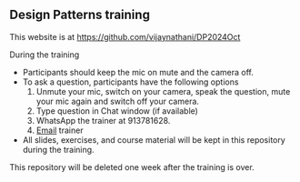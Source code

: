 ## Design Patterns training

This website is at <https://github.com/vijaynathani/DP2024Oct>

During the training
- Participants should keep the mic on mute and the camera off.
- To ask a question, participants have the following options
	 1. Unmute your mic, switch on your camera, speak the question, mute your mic again and switch off your camera.
	 2. Type question in Chat window (if available)
	 3. WhatsApp the trainer at 913781628.
	 4. [Email](mailto:vijay_nathani@yahoo.com) trainer
- All slides, exercises, and course material will be kept in this repository during the training.

This repository will be deleted one week after the training is over.
